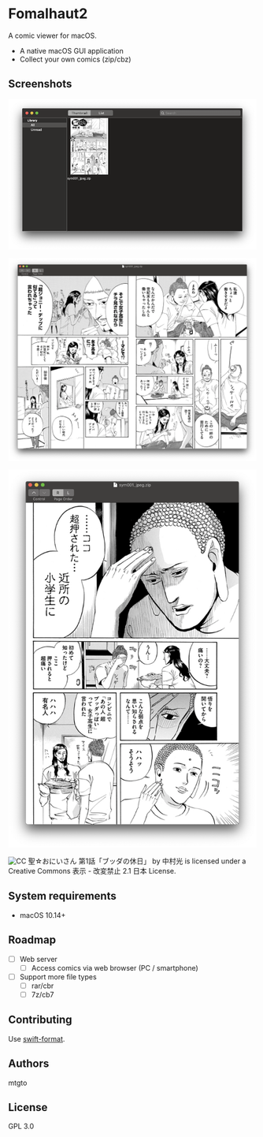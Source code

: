 Fomalhaut2
====
A comic viewer for macOS.

- A native macOS GUI application
- Collect your own comics (zip/cbz)

## Screenshots

![Collection screenshot](https://github.com/mtgto/Fomalhaut2/blob/gh-pages/screenshot1.png)

![Viewer screenshot](https://github.com/mtgto/Fomalhaut2/blob/gh-pages/screenshot2.png)

![Viewer screenshot2](https://github.com/mtgto/Fomalhaut2/blob/gh-pages/screenshot3.png)

![CC](https://licensebuttons.net/l/by-nd/2.1/jp/88x31.png) 聖☆おにいさん 第1話「ブッダの休日」 by 中村光 is licensed under a Creative Commons 表示 - 改変禁止 2.1 日本 License.

## System requirements

- macOS 10.14+

## Roadmap

- [ ] Web server
   - [ ] Access comics via web browser (PC / smartphone)
- [ ] Support more file types
   - [ ] rar/cbr
   - [ ] 7z/cb7

## Contributing

Use [swift-format](https://github.com/apple/swift-format).

## Authors

mtgto

## License

GPL 3.0
